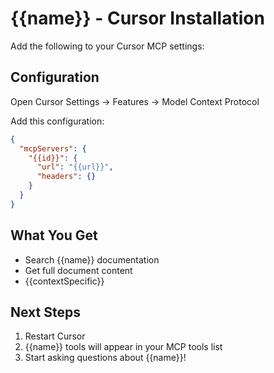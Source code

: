 # {{name}} - Cursor Installation

Add the following to your Cursor MCP settings:

## Configuration

Open Cursor Settings → Features → Model Context Protocol

Add this configuration:

```json
{
  "mcpServers": {
    "{{id}}": {
      "url": "{{url}}",
      "headers": {}
    }
  }
}
```

## What You Get

- Search {{name}} documentation
- Get full document content
- {{contextSpecific}}

## Next Steps

1. Restart Cursor
2. {{name}} tools will appear in your MCP tools list
3. Start asking questions about {{name}}!
